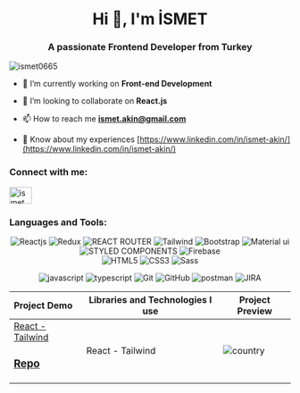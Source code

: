 <h1 align="center">Hi 👋, I'm İSMET</h1>
<h3 align="center">A passionate Frontend Developer from Turkey</h3>

<p align="left"> <img src="https://komarev.com/ghpvc/?username=ismet0665&label=Profile%20views&color=0e75b6&style=flat" alt="ismet0665" /> </p>

- 📌 I’m currently working on **Front-end Development**

- 📌 I’m looking to collaborate on **React.js**

- 📫 How to reach me **ismet.akin@gmail.com**

- 📄 Know about my experiences [https://www.linkedin.com/in/ismet-akin/](https://www.linkedin.com/in/ismet-akin/)

<h3 align="left">Connect with me:</h3>
<p align="left">
<a href="https://www.linkedin.com/in/ismet-akin/" target="blank"><img align="center" src="https://raw.githubusercontent.com/rahuldkjain/github-profile-readme-generator/master/src/images/icons/Social/linked-in-alt.svg" alt="i̇smet akin" height="30" width="40" /></a>
</p>
<div align="center">

<h3 align="left">Languages and Tools:</h3>
 
   ![Reactjs](https://img.shields.io/badge/react%20-%2320232a.svg?&style=for-the-badge&logo=react&logoColor=%2361DAFB)
   ![Redux](https://img.shields.io/badge/Redux-593D88?style=for-the-badge&logo=redux&logoColor=white)
   ![REACT ROUTER](https://img.shields.io/badge/React_Router-CA4245?style=for-the-badge&logo=react-router&logoColor=white)
   ![Tailwind](https://img.shields.io/badge/Tailwind_CSS-38B2AC?style=for-the-badge&logo=tailwind-css&logoColor=white)
   ![Bootstrap](https://img.shields.io/badge/bootstrap%20-%23563D7C.svg?&style=for-the-badge&logo=bootstrap&logoColor=white)
   ![Material ui](https://img.shields.io/badge/Material%20UI-007FFF?style=for-the-badge&logo=mui&logoColor=white)
   ![STYLED COMPONENTS](https://img.shields.io/badge/styled--components-DB7093?style=for-the-badge&logo=styled-components&logoColor=white)
   ![Firebase](https://img.shields.io/badge/firebase-ffca28?style=for-the-badge&logo=firebase&logoColor=black)  
   ![HTML5](https://img.shields.io/badge/html5-%23E34F26.svg?style=for-the-badge&logo=html5&logoColor=white)
   ![CSS3](https://img.shields.io/badge/css3-%231572B6.svg?style=for-the-badge&logo=css3&logoColor=white)
   <img src="https://img.shields.io/badge/Sass-CC6699?style=for-the-badge&logo=sass&logoColor=white" alt="Sass"  />

   ![javascript](https://img.shields.io/badge/javascript%20-%23323330.svg?&style=for-the-badge&logo=javascript&logoColor=%23F7DF1E)
  ![typescript](https://img.shields.io/badge/typescript%20-%23323330.svg?&style=for-the-badge&logo=typescript&logoColor=%15F7DF1E)
   ![Git](https://img.shields.io/badge/GIT-E44C30?style=for-the-badge&logo=git&logoColor=white)
   ![GitHub](https://img.shields.io/badge/github-%23121011.svg?style=for-the-badge&logo=github&logoColor=white)
   ![postman](https://img.shields.io/badge/Postman-FF6C37?style=for-the-badge&logo=Postman&logoColor=white)
 <img src="https://img.shields.io/badge/Jira-0052CC?style=for-the-badge&logo=Jira&logoColor=white"       alt="JIRA"      />

 </div>
 
Project Demo       |Libraries and Technologies I use  |Project Preview   
:-------------------------|---------------------|------------------
[React - Tailwind](https://country-flags-and-capitals.netlify.app/) <h3>[Repo](https://country-flags-and-capitals.netlify.app/)</h3> | React - Tailwind |![country](https://user-images.githubusercontent.com/118618011/232515356-5884bb08-7a4b-43f7-b13d-01374593fc97.gif)


